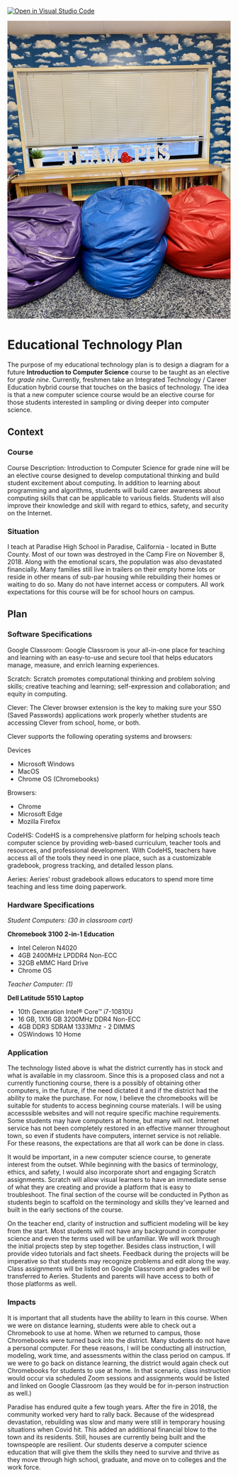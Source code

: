 [![Open in Visual Studio Code](https://classroom.github.com/assets/open-in-vscode-f059dc9a6f8d3a56e377f745f24479a46679e63a5d9fe6f495e02850cd0d8118.svg)](https://classroom.github.com/online_ide?assignment_repo_id=5862778&assignment_repo_type=AssignmentRepo)

![alt text](IMG_1703.jpg)
# Educational Technology Plan

The purpose of my educational technology plan is to design a diagram for a future **Introduction to Computer Science** course to be taught as an elective for *grade nine*. Currently, freshmen take an Integrated Technology / Career Education hybrid course that touches on the basics of technology.  The idea is that a new computer science course would be an elective course for those students interested in sampling or diving deeper into computer science.

## Context

### Course

Course Description: Introduction to Computer Science for grade nine will be an elective course designed to develop computational thinking and build student excitement
about computing. In addition to learning about programming and algorithms, students will build career awareness about
computing skills that can be applicable to various fields. Students will also improve their knowledge and skill with regard to ethics, safety, and
security on the Internet.

### Situation

I teach at Paradise High School in Paradise, California - located in Butte County. Most of our town was destroyed in the Camp Fire on November 8, 2018. Along with the emotional scars, the population was also devastated financially. Many families still live in trailers on their empty home lots or reside in other means of sub-par housing while rebuilding their homes or waiting to do so. Many do not have internet access or computers.  All work expectations for this course will be for school hours on campus.


## Plan

### Software Specifications

Google Classroom: Google Classroom is your all-in-one place for teaching and learning with an easy-to-use and secure tool that helps educators manage, measure, and enrich learning experiences.

Scratch: Scratch promotes computational thinking and problem solving skills; creative teaching and learning; self-expression and collaboration; and equity in computing.

Clever:
The Clever browser extension is the key to making sure your SSO (Saved Passwords) applications work properly whether students are accessing Clever from school, home, or both.

Clever supports the following operating systems and browsers:

Devices

- Microsoft Windows
- MacOS
- Chrome OS (Chromebooks)

Browsers: 

- Chrome
- Microsoft Edge
- Mozilla Firefox

CodeHS: CodeHS is a comprehensive platform for helping schools teach computer science by providing web-based curriculum, teacher tools and resources, and professional development. With CodeHS, teachers have access all of the tools they need in one place, such as a customizable gradebook, progress tracking, and detailed lesson plans.

Aeries: Aeries’ robust gradebook allows educators to spend more time teaching and less time doing paperwork.


### Hardware Specifications

*Student Computers: (30 in classroom cart)*

**Chromebook 3100 2-in-1 Education**

- Intel Celeron N4020
- 4GB 2400MHz LPDDR4 Non-ECC
- 32GB eMMC Hard Drive
- Chrome OS

*Teacher Computer: (1)*

**Dell Latitude 5510 Laptop**

- 10th Generation Intel® Core™ i7-10810U
- 16 GB, 1X16 GB 3200MHz DDR4 Non-ECC
- 4GB DDR3 SDRAM 1333Mhz - 2 DIMMS
- OSWindows 10 Home

### Application

The technology listed above is what the district currently has in stock and what is available in my classroom. Since this is a proposed class and not a currently functioning course, there is a possibly of obtaining other computers, in the future, if the need dictated it and if the district had the ability to make the purchase.  For now, I believe the chromebooks will be suitable for students to access beginning course materials.  I will be using accesssible websites and will not require specific machine requirements.  Some students may have computers at home, but many will not. Internet service has not been completely restored in an effective manner throughout town, so even if students have computers, internet service is not reliable.  For these reasons, the expectations are that all work can be done in class. 

It would be important, in a new computer science course, to generate interest from the outset.  While beginning with the basics of terminology, ethics, and safety, I would also incorporate short and engaging Scratch assignments.  Scratch will allow visual learners to have an immediate sense of what they are creating and provide a platform that is easy to troubleshoot.  The final section of the course will be conducted in Python as students begin to scaffold on the terminology and skills they've learned and built in the early sections of the course.

On the teacher end, clarity of instruction and sufficient modeling will be key from the start.  Most students will not have any background in computer science and even the terms used will be unfamiliar.  We will work through the initial projects step by step together.  Besides class instruction, I will provide video tutorials and fact sheets.  Feedback during the projects will be imperative so that students may recognize problems and edit along the way.  Class assignments will be listed on Google Classroom and grades will be transferred to Aeries.  Students and parents will have access to both of those platforms as well.

### Impacts

It is important that all students have the ability to learn in this course. When we were on distance learning, students were able to check out a Chromebook to use at home.  When we returned to campus, those Chromebooks were turned back into the district. Many students do not have a personal computer. For these reasons, I will be conducting all instruction, modeling, work time, and assessments within the class period on campus. If we were to go back on distance learning, the district would again check out Chromebooks for students to use at home.  In that scenario, class instruction would occur via scheduled Zoom sessions and assignments would be listed and linked on Google Classroom (as they would be for in-person instruction as well.)

Paradise has endured quite a few tough years.  After the fire in 2018, the community worked very hard to rally back.  Because of the widespread devastation, rebuilding was slow and many were still in temporary housing situations when Covid hit.  This added an additional financial blow to the town and its residents.  Still, houses are currently being built and the townspeople are resilient.  Our students deserve a computer science education that will give them the skills they need to survive and thrive as they move through high school, graduate, and move on to colleges and the work force.


